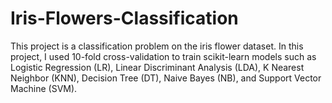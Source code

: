 # Iris-Flowers-Classification

This project is a classification problem on the iris flower dataset. In this project, I used 10-fold cross-validation to train scikit-learn models such as Logistic Regression (LR), Linear Discriminant Analysis (LDA), K Nearest Neighbor (KNN), Decision Tree (DT), Naive Bayes (NB), and Support Vector Machine (SVM).
